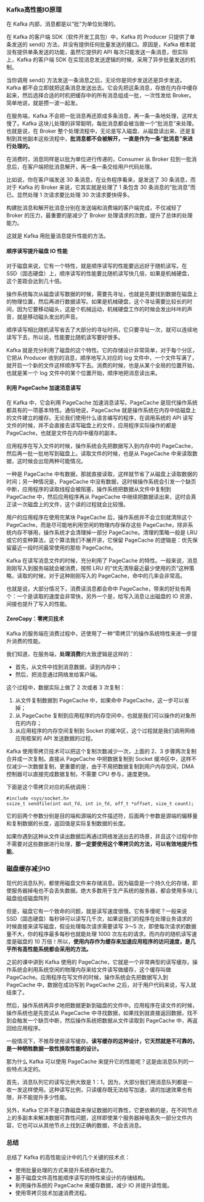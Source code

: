 ### Kafka高性能IO原理

在 Kafka 内部，消息都是以“批”为单位处理的。

在 Kafka 的客户端 SDK（软件开发工具包）中，Kafka 的 Producer 只提供了单条发送的 send() 方法，并没有提供任何批量发送的接口。原因是，Kafka 根本就没有提供单条发送的功能，虽然它提供的 API 每次只能发送一条消息，但实际上，Kafka 的客户端 SDK 在实现消息发送逻辑的时候，采用了异步批量发送的机制。

当你调用 send() 方法发送一条消息之后，无论你是同步发送还是异步发送，Kafka 都不会立即就把这条消息发送出去。它会先把这条消息，存放在内存中缓存起来，然后选择合适的时机把缓存中的所有消息组成一批，一次性发给 Broker。简单地说，就是攒一波一起发。

在服务端，Kafka 不会把一批消息再还原成多条消息，再一条一条地处理，这样太慢了。Kafka 这块儿处理的非常聪明，每批消息都会被当做一个“批消息”来处理。也就是说，在 Broker 整个处理流程中，无论是写入磁盘、从磁盘读出来、还是复制到其他副本这些流程中，**批消息都不会被解开，一直是作为一条“批消息”来进行处理的。**

在消费时，消息同样是以批为单位进行传递的，Consumer 从 Broker 拉到一批消息后，在客户端把批消息解开，再一条一条交给用户代码处理。

比如说，你在客户端发送 30 条消息，在业务程序看来，是发送了 30 条消息，而对于 Kafka 的 Broker 来说，它其实就是处理了 1 条包含 30 条消息的“批消息”而已。显然处理 1 次请求要比处理 30 次请求要快得多。

构建批消息和解开批消息分别在发送端和消费端的客户端完成，不仅减轻了 Broker 的压力，最重要的是减少了 Broker 处理请求的次数，提升了总体的处理能力。

这就是 Kafka 用批量消息提升性能的方法。

#### 顺序读写提升磁盘 IO 性能

对于磁盘来说，它有一个特性，就是顺序读写的性能要远远好于随机读写。在 SSD（固态硬盘）上，顺序读写的性能要比随机读写快几倍，如果是机械硬盘，这个差距会达到几十倍。

操作系统每次从磁盘读写数据的时候，需要先寻址，也就是先要找到数据在磁盘上的物理位置，然后再进行数据读写。如果是机械硬盘，这个寻址需要比较长的时间，因为它要移动磁头，这是个机械运动，机械硬盘工作的时候会发出咔咔的声音，就是移动磁头发出的声音。

顺序读写相比随机读写省去了大部分的寻址时间，它只要寻址一次，就可以连续地读写下去，所以说，性能要比随机读写要好很多。

Kafka 就是充分利用了磁盘的这个特性。它的存储设计非常简单，对于每个分区，它把从 Producer 收到的消息，顺序地写入对应的 log 文件中，一个文件写满了，就开启一个新的文件这样顺序写下去。消费的时候，也是从某个全局的位置开始，也就是某一个 log 文件中的某个位置开始，顺序地把消息读出来。

#### 利用 PageCache 加速消息读写

在 Kafka 中，它会利用 PageCache 加速消息读写。PageCache 是现代操作系统都具有的一项基本特性。通俗地说，PageCache 就是操作系统在内存中给磁盘上的文件建立的缓存。无论我们使用什么语言编写的程序，在调用系统的 API 读写文件的时候，并不会直接去读写磁盘上的文件，应用程序实际操作的都是 PageCache，也就是文件在内存中缓存的副本。

应用程序在写入文件的时候，操作系统会先把数据写入到内存中的 PageCache，然后再一批一批地写到磁盘上。读取文件的时候，也是从 PageCache 中来读取数据，这时候会出现两种可能情况。

一种是 PageCache 中有数据，那就直接读取，这样就节省了从磁盘上读取数据的时间；另一种情况是，PageCache 中没有数据，这时候操作系统会引发一个缺页中断，应用程序的读取线程会被阻塞，操作系统把数据从文件中复制到 PageCache 中，然后应用程序再从 PageCache 中继续把数据读出来，这时会真正读一次磁盘上的文件，这个读的过程就会比较慢。

用户的应用程序在使用完某块 PageCache 后，操作系统并不会立刻就清除这个 PageCache，而是尽可能地利用空闲的物理内存保存这些 PageCache，除非系统内存不够用，操作系统才会清理掉一部分 PageCache。清理的策略一般是 LRU 或它的变种算法，这个算法我们不展开讲，它保留 PageCache 的逻辑是：优先保留最近一段时间最常使用的那些 PageCache。

Kafka 在读写消息文件的时候，充分利用了 PageCache 的特性。一般来说，消息刚刚写入到服务端就会被消费，按照 LRU 的“优先清除最近最少使用的页”这种策略，读取的时候，对于这种刚刚写入的 PageCache，命中的几率会非常高。

也就是说，大部分情况下，消费读消息都会命中 PageCache，带来的好处有两个：一个是读取的速度会非常快，另外一个是，给写入消息让出磁盘的 IO 资源，间接也提升了写入的性能。

#### ZeroCopy：零拷贝技术

Kafka 的服务端在消费过程中，还使用了一种“零拷贝”的操作系统特性来进一步提升消费的性能。

我们知道，在服务端，**处理消费**的大致逻辑是这样的：

- 首先，从文件中找到消息数据，读到内存中；
- 然后，把消息通过网络发给客户端。

这个过程中，数据实际上做了 2 次或者 3 次复制：

1. 从文件复制数据到 PageCache 中，如果命中 PageCache，这一步可以省掉；
2. 从 PageCache 复制到应用程序的内存空间中，也就是我们可以操作的对象所在的内存；
3. 从应用程序的内存空间复制到 Socket 的缓冲区，这个过程就是我们调用网络应用框架的 API 发送数据的过程。

Kafka 使用零拷贝技术可以把这个复制次数减少一次，上面的 2、3 步骤两次复制合并成一次复制。直接从 PageCache 中把数据复制到 Socket 缓冲区中，这样不仅减少一次数据复制，更重要的是，由于不用把数据复制到用户内存空间，DMA 控制器可以直接完成数据复制，不需要 CPU 参与，速度更快。

下面是这个零拷贝对应的系统调用：

```
#include <sys/socket.h>
ssize_t sendfile(int out_fd, int in_fd, off_t *offset, size_t count);
```

它的前两个参数分别是目的端和源端的文件描述符，后面两个参数是源端的偏移量和复制数据的长度，返回值是实际复制数据的长度。

如果你遇到这种从文件读出数据后再通过网络发送出去的场景，并且这个过程中你不需要对这些数据进行处理，**那一定要使用这个零拷贝的方法，可以有效地提升性能**。

### 磁盘缓存减少IO

现代的消息队列，都使用磁盘文件来存储消息。因为磁盘是一个持久化的存储，即使服务器掉电也不会丢失数据。绝大多数用于生产系统的服务器，都会使用多块儿磁盘组成磁盘阵列

但是，磁盘它有一个致命的问题，就是读写速度很慢。它有多慢呢？一般来说 SSD（固态硬盘）每秒钟可以读写几千次，如果说我们的程序在处理业务请求的时候直接来读写磁盘，假设处理每次请求需要读写 3～5 次，即使每次请求的数据量不大，你的程序最多每秒也就能处理 1000 次左右的请求。而内存的随机读写速度是磁盘的 10 万倍！所以，**使用内存作为缓存来加速应用程序的访问速度，是几乎所有高性能系统都会采用的方法。**

之前的课中讲到 Kafka 使用的 PageCache，它就是一个非常典型的读写缓存。操作系统会利用系统空闲的物理内存来给文件读写做缓存，这个缓存叫做 PageCache。应用程序在写文件的时候，操作系统会先把数据写入到 PageCache 中，数据在成功写到 PageCache 之后，对于用户代码来说，写入就结束了。

然后，操作系统再异步地把数据更新到磁盘的文件中。应用程序在读文件的时候，操作系统也是先尝试从 PageCache 中寻找数据，如果找到就直接返回数据，找不到会触发一个缺页中断，然后操作系统把数据从文件读取到 PageCache 中，再返回给应用程序。

一般情况下，不推荐使用读写缓存。**读写缓存的这种设计，它天然就是不可靠的，是一种牺牲数据一致性换取性能的设计。**

那为什么 Kafka 可以使用 PageCache 来提升它的性能呢？这是由消息队列的一些特点决定的。

首先，消息队列它的读写比例大致是 1：1，因为，大部分我们用消息队列都是一收一发这样使用。这种读写比例，只读缓存既无法给写加速，读的加速效果也有限，并不能提升多少性能。

另外，Kafka 它并不是只靠磁盘来保证数据的可靠性，它更依赖的是，在不同节点上的多副本来解决数据可靠性问题，这样即使某个服务器掉电丢失一部分文件内容，它也可以从其他节点上找到正确的数据，不会丢消息。

### 总结

总结了 Kafka 的高性能设计中的几个关键的技术点：

- 使用批量处理的方式来提升系统吞吐能力。
- 基于磁盘文件高性能顺序读写的特性来设计的存储结构。
- 利用操作系统的 PageCache 来缓存数据，减少 IO 并提升读性能。
- 使用零拷贝技术加速消费流程。